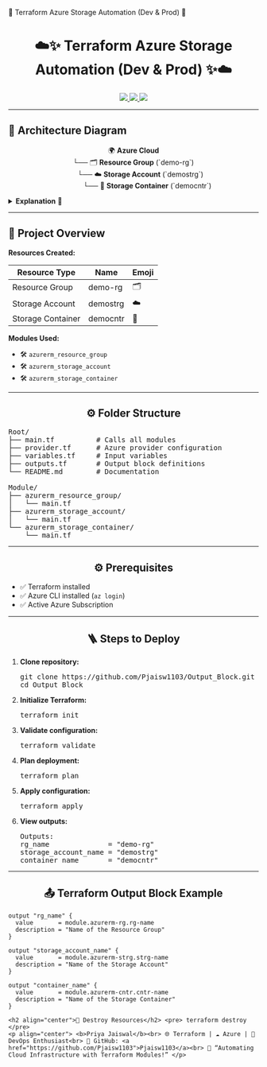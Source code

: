 🌟 Terraform Azure Storage Automation (Dev & Prod) 🌟
<h1 align="center">☁️✨ Terraform Azure Storage Automation (Dev & Prod) ✨☁️</h1>

<p align="center">
  <a href="https://www.terraform.io/">
    <img src="https://img.shields.io/badge/Terraform-623CE4?style=for-the-badge&logo=terraform&logoColor=white"/>
  </a>
  <a href="https://azure.microsoft.com/">
    <img src="https://img.shields.io/badge/Azure-0078D4?style=for-the-badge&logo=microsoft-azure&logoColor=white"/>
  </a>
  <a href="https://devops.com/">
    <img src="https://img.shields.io/badge/DevOps-F05032?style=for-the-badge&logo=devops&logoColor=white"/>
  </a>
</p>

---

## 🧭 Architecture Diagram

<p align="center">
🌍 <b>Azure Cloud</b><br>
└── 🗂️ <b>Resource Group</b> (`demo-rg`)<br>
  └── ☁️ <b>Storage Account</b> (`demostrg`)<br>
    └── 📁 <b>Storage Container</b> (`democntr`)
</p>

<details>
<summary><b>Explanation</b> 🔹</summary>

- 🗂️ Resource Group is the parent container  
- ☁️ Storage Account is created inside Resource Group  
- 📁 Container resides inside Storage Account  
- ✅ Each resource is deployed via a **separate reusable module**  
- 🌱 Dev and Prod environments have independent Terraform state files  

</details>

---

## 📁 Project Overview

**Resources Created:**

| Resource Type | Name          | Emoji |
|---------------|---------------|-------|
| Resource Group | demo-rg       | 🗂️    |
| Storage Account | demostrg     | ☁️    |
| Storage Container | democntr   | 📁    |

**Modules Used:**
- 🛠️ `azurerm_resource_group`  
- 🛠️ `azurerm_storage_account`  
- 🛠️ `azurerm_storage_container`  

---

<h2 align="center">⚙️ Folder Structure</h2>

<pre>
Root/
├── main.tf          # Calls all modules
├── provider.tf      # Azure provider configuration
├── variables.tf     # Input variables
├── outputs.tf       # Output block definitions
└── README.md        # Documentation

Module/
├── azurerm_resource_group/
│   └── main.tf
├── azurerm_storage_account/
│   └── main.tf
└── azurerm_storage_container/
    └── main.tf
</pre>

---

<h2 align="center">⚙️ Prerequisites</h2>

<ul>
<li>✅ Terraform installed</li>
<li>✅ Azure CLI installed (<code>az login</code>)</li>
<li>✅ Active Azure Subscription</li>
</ul>

---

<h2 align="center">🪜 Steps to Deploy</h2>

<ol>
<li><b>Clone repository:</b>
<pre>
git clone https://github.com/Pjaisw1103/Output_Block.git
cd Output_Block
</pre>
</li>

<li><b>Initialize Terraform:</b>
<pre>
terraform init
</pre>
</li>

<li><b>Validate configuration:</b>
<pre>
terraform validate
</pre>
</li>

<li><b>Plan deployment:</b>
<pre>
terraform plan
</pre>
</li>

<li><b>Apply configuration:</b>
<pre>
terraform apply
</pre>
</li>

<li><b>View outputs:</b>
<pre>
Outputs:
rg_name              = "demo-rg"
storage_account_name = "demostrg"
container_name       = "democntr"
</pre>
</li>
</ol>

---

<h2 align="center">📤 Terraform Output Block Example</h2>

```hcl
output "rg_name" {
  value       = module.azurerm-rg.rg-name
  description = "Name of the Resource Group"
}

output "storage_account_name" {
  value       = module.azurerm-strg.strg-name
  description = "Name of the Storage Account"
}

output "container_name" {
  value       = module.azurerm-cntr.cntr-name
  description = "Name of the Storage Container"
}

<h2 align="center">🧹 Destroy Resources</h2> <pre> terraform destroy </pre>
<p align="center"> <b>Priya Jaiswal</b><br> 🌐 Terraform | ☁️ Azure | 🚀 DevOps Enthusiast<br> 📘 GitHub: <a href="https://github.com/Pjaisw1103">Pjaisw1103</a><br> 💬 “Automating Cloud Infrastructure with Terraform Modules!” </p>
